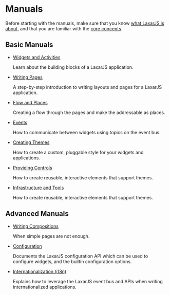 # Manuals

Before starting with the manuals, make sure that you know [what LaxarJS is about](../why_laxar.md), and that you are familiar with the [core concepts](../concepts.md).


## Basic Manuals

* [Widgets and Activities](widgets_and_activities.md)

   Learn about the building blocks of a LaxarJS application.

* [Writing Pages](writing_pages.md)

    A step-by-step introduction to writing layouts and pages for a LaxarJS application.
    
* [Flow and Places](flow_and_places.md)

    Creating a flow through the pages and make the addressable as places.

* [Events](events.md)

    How to communicate between widgets using topics on the event bus.

* [Creating Themes](creating_themes.md)

    How to create a custom, pluggable style for your widgets and applications.
    
* [Providing Controls](providing_controls.md)

    How to create reusable, interactive elements that support themes.

* [Infrastructure and Tools](infr.md)

    How to create reusable, interactive elements that support themes.


## Advanced Manuals

* [Writing Compositions](writing_compositions.md)

    When simple pages are not enough.

* [Configuration](configuration.md)

    Documents the LaxarJS configuration API which can be used to configure widgets, and the builtin configuration options.

* [Internationalization (i18n)](i18n.md)

    Explains how to leverage the LaxarJS event bus and APIs when writing internationalized applications.
